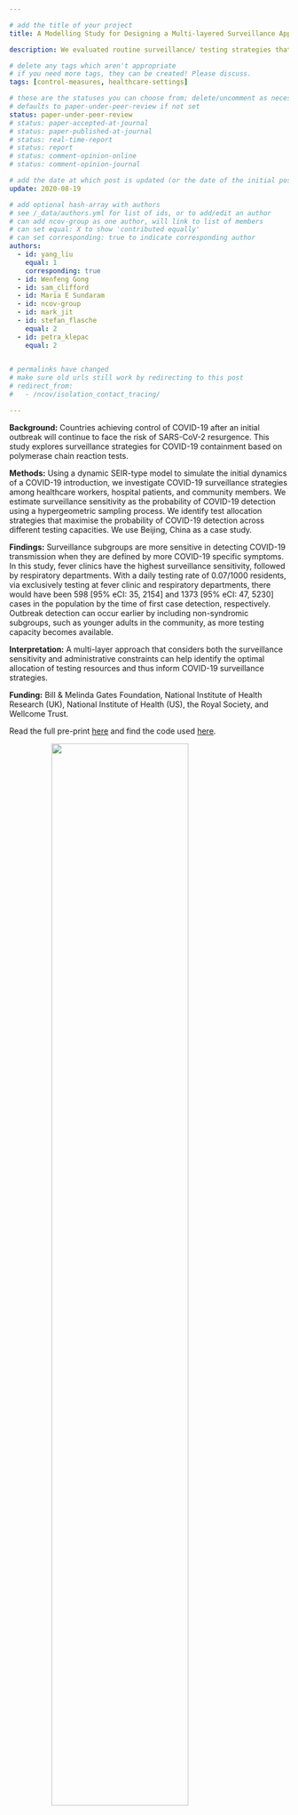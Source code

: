 ```yaml
---

# add the title of your project
title: A Modelling Study for Designing a Multi-layered Surveillance Approach to Detect the Potential Resurgence of SARS-CoV-2

description: We evaluated routine surveillance/ testing strategies that can act as early warning systems in China.

# delete any tags which aren't appropriate
# if you need more tags, they can be created! Please discuss.
tags: [control-measures, healthcare-settings] 

# these are the statuses you can choose from; delete/uncomment as necessary
# defaults to paper-under-peer-review if not set
status: paper-under-peer-review
# status: paper-accepted-at-journal
# status: paper-published-at-journal
# status: real-time-report
# status: report
# status: comment-opinion-online
# status: comment-opinion-journal

# add the date at which post is updated (or the date of the initial post, if its the initial post) in YYYY-MM-DD
update: 2020-08-19

# add optional hash-array with authors
# see /_data/authors.yml for list of ids, or to add/edit an author
# can add ncov-group as one author, will link to list of members
# can set equal: X to show 'contributed equally'
# can set corresponding: true to indicate corresponding author
authors:
  - id: yang_liu
    equal: 1
    corresponding: true
  - id: Wenfeng Gong
  - id: sam_clifford
  - id: Maria E Sundaram
  - id: ncov-group
  - id: mark_jit
  - id: stefan_flasche
    equal: 2
  - id: petra_klepac
    equal: 2
    

# permalinks have changed
# make sure old urls still work by redirecting to this post
# redirect_from:
#   - /ncov/isolation_contact_tracing/

---
```

**Background:** Countries achieving control of COVID-19 after an initial outbreak will continue to face the risk of SARS-CoV-2 resurgence. This study explores surveillance strategies for COVID-19 containment based on polymerase chain reaction tests.  

**Methods:** Using a dynamic SEIR-type model to simulate the initial dynamics of a COVID-19 introduction, we investigate COVID-19 surveillance strategies among healthcare workers, hospital patients, and community members. We estimate surveillance sensitivity as the probability of COVID-19 detection using a hypergeometric sampling process. We identify test allocation strategies that maximise the probability of COVID-19 detection across different testing capacities. We use Beijing, China as a case study.  

**Findings:** Surveillance subgroups are more sensitive in detecting COVID-19 transmission when they are defined by more COVID-19 specific symptoms. In this study, fever clinics have the highest surveillance sensitivity, followed by respiratory departments. With a daily testing rate of 0.07/1000 residents, via exclusively testing at fever clinic and respiratory departments, there would have been 598 [95% eCI: 35, 2154] and 1373 [95% eCI: 47, 5230] cases in the population by the time of first case detection, respectively. Outbreak detection can occur earlier by including non-syndromic subgroups, such as younger adults in the community, as more testing capacity becomes available.  

**Interpretation:** A multi-layer approach that considers both the surveillance sensitivity and administrative constraints can help identify the optimal allocation of testing resources and thus inform COVID-19 surveillance strategies. 

**Funding:** Bill & Melinda Gates Foundation, National Institute of Health Research (UK), National Institute of Health (US), the Royal Society, and Wellcome Trust.

Read the full pre-print [here](https://www.medrxiv.org/content/10.1101/2020.06.27.20141440v1) and find the code used [here](https://github.com/yangclaraliu/covid_surveillance_strategy).

<img src="figures/surveillance.JPG" width="70%" style="display: block; margin: auto;" />
**Figure 1.** Likely scope of outbreak by the time of first COVID-19 detection. In a city like Beijing, testing at the rate of 0.04 and 0.07 per 1000 roughly translates to testing 800 and 1600 patients per day. The current routine testing level is approximately 2000 per day. We showed that targeted testing such as the on-going efforts in fever clinics could lead to earlier detection of community transmission. However, with the current level of efforts, it is unlikely detection can occur before cumulative incidence has exceed 100 cases.
